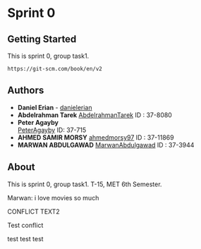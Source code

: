 # Sprint 0

## Getting Started
This is sprint 0, group task1.
```
https://git-scm.com/book/en/v2
```

## Authors
* **Daniel Erian** - [danielerian](https://github.com/danielerian)
* **Abdelrahman Tarek** [AbdelrahmanTarek](https://github.com/AbdelrahmanTarek97) ID : 37-8080
* **Peter Agayby**  
[PeterAgayby](https://github.com/Agayby) ID: 37-715
* **AHMED SAMIR MORSY** [ahmedmorsy97](https://github.com/ahmedmorsy97) ID : 37-11869
* **MARWAN ABDULGAWAD** [MarwanAbdulgawad](https://github.com/MarwanAbdulgawad) ID : 37-3944

## About
This is sprint 0, group task1.
T-15, MET 6th Semester.

Marwan: i love movies so much

CONFLICT TEXT2


Test conflict

test test test
